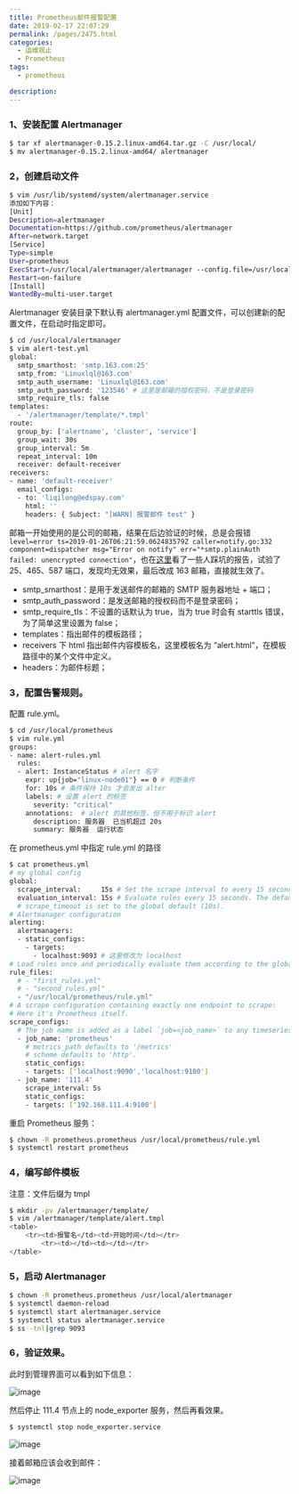 ```yaml
---
title: Prometheus邮件报警配置
date: 2019-02-17 22:07:29
permalink: /pages/2475.html
categories: 
  - 运维观止
  - Prometheus
tags: 
  - prometheus

description: 
---
```


### 1、安装配置 Alertmanager



```sh
$ tar xf alertmanager-0.15.2.linux-amd64.tar.gz -C /usr/local/
$ mv alertmanager-0.15.2.linux-amd64/ alertmanager
```



### 2，创建启动文件



```sh
$ vim /usr/lib/systemd/system/alertmanager.service 
添加如下内容：
[Unit]
Description=alertmanager
Documentation=https://github.com/prometheus/alertmanager
After=network.target
[Service]
Type=simple
User=prometheus
ExecStart=/usr/local/alertmanager/alertmanager --config.file=/usr/local/alertmanager/alert-test.yml
Restart=on-failure
[Install]
WantedBy=multi-user.target
```



Alertmanager 安装目录下默认有 alertmanager.yml 配置文件，可以创建新的配置文件，在启动时指定即可。



```sh
$ cd /usr/local/alertmanager
$ vim alert-test.yml
global:
  smtp_smarthost: 'smtp.163.com:25'
  smtp_from: 'Linuxlql@163.com'
  smtp_auth_username: 'Linuxlql@163.com'
  smtp_auth_password: '123546' # 这里是邮箱的授权密码，不是登录密码
  smtp_require_tls: false
templates:
  - '/alertmanager/template/*.tmpl'
route:
  group_by: ['alertname', 'cluster', 'service']
  group_wait: 30s
  group_interval: 5m
  repeat_interval: 10m
  receiver: default-receiver
receivers:
- name: 'default-receiver'
  email_configs:
  - to: 'liqilong@edspay.com'
    html: ''
    headers: { Subject: "[WARN] 报警邮件 test" }
```



邮箱一开始使用的是公司的邮箱，结果在后边验证的时候，总是会报错`level=error ts=2019-01-26T06:21:59.062483579Z caller=notify.go:332 component=dispatcher msg="Error on notify" err="*smtp.plainAuth failed: unencrypted connection"`，也在[这里](https://github.com/gjmzj/kubeasz/issues/448)看了一些人踩坑的报告，试验了 25、465、587 端口，发现均无效果，最后改成 163 邮箱，直接就生效了。



- smtp_smarthost：是用于发送邮件的邮箱的 SMTP 服务器地址 + 端口；
- smtp_auth_password：是发送邮箱的授权码而不是登录密码；
- smtp_require_tls：不设置的话默认为 true，当为 true 时会有 starttls 错误，为了简单这里设置为 false；
- templates：指出邮件的模板路径；
- receivers 下 html 指出邮件内容模板名，这里模板名为 “alert.html”，在模板路径中的某个文件中定义。
- headers：为邮件标题；



### 3，配置告警规则。



配置 rule.yml。



```sh
$ cd /usr/local/prometheus
$ vim rule.yml
groups:
- name: alert-rules.yml
  rules:
  - alert: InstanceStatus # alert 名字
    expr: up{job="linux-node01"} == 0 # 判断条件
    for: 10s # 条件保持 10s 才会发出 alter
    labels: # 设置 alert 的标签
      severity: "critical"
    annotations:  # alert 的其他标签，但不用于标识 alert
      description: 服务器  已当机超过 20s
      summary: 服务器  运行状态
```



在 prometheus.yml 中指定 rule.yml 的路径



```sh
$ cat prometheus.yml 
# my global config
global:
  scrape_interval:     15s # Set the scrape interval to every 15 seconds. Default is every 1 minute.
  evaluation_interval: 15s # Evaluate rules every 15 seconds. The default is every 1 minute.
  # scrape_timeout is set to the global default (10s).
# Alertmanager configuration
alerting:
  alertmanagers:
  - static_configs:
    - targets:
      - localhost:9093 # 这里修改为 localhost
# Load rules once and periodically evaluate them according to the global 'evaluation_interval'.
rule_files:
  # - "first_rules.yml"
  # - "second_rules.yml"
  - "/usr/local/prometheus/rule.yml"
# A scrape configuration containing exactly one endpoint to scrape:
# Here it's Prometheus itself.
scrape_configs:
  # The job name is added as a label `job=<job_name>` to any timeseries scraped from this config.
  - job_name: 'prometheus'
    # metrics_path defaults to '/metrics'
    # scheme defaults to 'http'.
    static_configs:
    - targets: ['localhost:9090','localhost:9100']
  - job_name: '111.4'
    scrape_interval: 5s
    static_configs:
    - targets: ['192.168.111.4:9100']
```



重启 Prometheus 服务：



```sh
$ chown -R prometheus.prometheus /usr/local/prometheus/rule.yml
$ systemctl restart prometheus
```



### 4，编写邮件模板



注意：文件后缀为 tmpl



```sh
$ mkdir -pv /alertmanager/template/
$ vim /alertmanager/template/alert.tmpl
<table>
    <tr><td>报警名</td><td>开始时间</td></tr>
        <tr><td></td><td></td></tr>
</table>
```



### 5，启动 Alertmanager



```sh
$ chown -R prometheus.prometheus /usr/local/alertmanager
$ systemctl daemon-reload
$ systemctl start alertmanager.service
$ systemctl status alertmanager.service
$ ss -tnl|grep 9093
```



### 6，验证效果。



此时到管理界面可以看到如下信息：





![image](http://t.eryajf.net/imgs/2021/09/2c56e4cd40852c98.jpg)





然后停止 111.4 节点上的 node_exporter 服务，然后再看效果。



```sh
$ systemctl stop node_exporter.service
```





![image](http://t.eryajf.net/imgs/2021/09/9b5eafaa31412097.jpg)





接着邮箱应该会收到邮件：





![image](http://t.eryajf.net/imgs/2021/09/b52717b8a86c810d.jpg)
